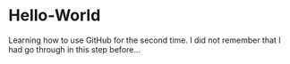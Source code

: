 # Hello-World
Learning how to use GitHub for the second time. 
I did not remember that I had go through in this step before...
